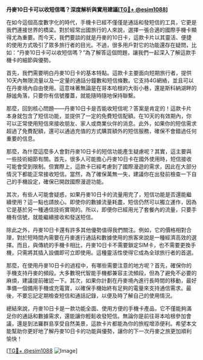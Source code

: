 **丹麥10日卡可以收短信嗎？深度解析與實用建議[[TG💪+ @esim1088](https://t.me/s/esim1088)]**

在如今這個高度數字化的時代，手機卡已經不僅僅是通話和發短信的工具，它更是我們連接世界的橋梁。對於經常出國旅行的人來說，選擇一張合適的國際手機卡顯得尤為重要。而今天，我們要談的就是丹麥的10日卡，這款卡片以其靈活、便捷的使用方式吸引了眾多旅行者的目光。不過，很多用戶對它的功能還存在疑問，比如：“丹麥10日卡可以收短信嗎？”為了解答這個問題，讓我們一起深入了解這款手機卡的細節與優勢。

首先，我們需要明白丹麥10日卡的基本特點。這款卡主要面向短期旅行者，提供10天內無限流量以及一定量的通話分鐘數和短信條數。它支持4G網絡，並且可以在丹麥境內自由使用。這意味著無論是在哥本哈根的大街小巷，還是斯科納湖畔的靜謐角落，只要你有信號覆蓋，就能隨時隨地保持聯繫。

那麼，回到核心問題——丹麥10日卡是否能收短信呢？答案是肯定的！這款卡片本身就包含了短信功能，並提供了一定的免費短信配額。在10天的有效期內，你可以正常使用短信來接收朋友、家人或商業伙伴的消息。此外，如果你的短信需求超過了免費配額，還可以通過充值的方式購買額外的短信服務，確保不會錯過任何重要的信息。

那麼，為什麼這麼多人會對丹麥10日卡的短信功能產生疑慮呢？其實，這主要與一些技術細節有關。首先，很多人可能擔心丹麥10日卡在國外使用時，短信接收可能會受到限制。但實際上，這款卡已經考慮到了國際漫遊的需求，因此在大部分情況下都能正常接收短信。當然，為了確保萬無一失，建議你在出發前檢查一下自己的手機設定，確保已開啟國際漫遊功能。

其次，有些人可能會疑惑，如果丹麥10日卡的流量用完了，短信功能是否還能繼續使用？這一點也請放心。即使你的數據流量耗盡，短信仍然可以獨立運作，因為它是基於另一種通信技術實現的。所以，即便你已經用光了套餐內的流量，只要手機有信號，就能繼續接收和發送短信。

除此之外，丹麥10日卡還有許多其他優勢值得我們關注。例如，它的價格相對合理，對於短時間內需要在丹麥進行通話和數據使用的旅客來說是一種經濟高效的選擇。而且，與傳統的手機卡相比，丹麥10日卡不需要鎖定SIM卡，也不需要更換手機，只需將其插入設備即可立即使用。這種靈活性使得它成為全球旅行者的首選。

那麼，在使用丹麥10日卡的過程中，有哪些需要注意的地方呢？首先，確保你的手機支持丹麥的頻段。大多數現代智能手機都兼容主流頻段，但為了避免不必要的麻煩，建議提前確認一下。其次，如果你計劃在丹麥境內進行長時間的移動，最好準備一個備用手機或充電寶，以確保手機始終有足夠的電量來支持通信需求。最後，不要忘記定期檢查短信和通話記錄，以便及時了解自己的使用情況。

總結來說，丹麥10日卡是一款功能全面、使用方便的手機卡產品，它不僅能夠滿足你的通話和數據需求，還能讓你輕鬆收發短信。無論你是前往哥本哈根參加會議，還是到法羅群島享受自然美景，這款卡片都能為你的旅程增添便利。希望本文能幫助你更好地了解丹麥10日卡的功能與優勢，讓你的下一次丹麥之旅更加順利愉快！

[[TG💪+ @esim1088](https://t.me/s/esim1088) ![Image](https://i.postimg.cc/4NQfJmqS/Snipaste-2025-05-13-00-14-12.png)]